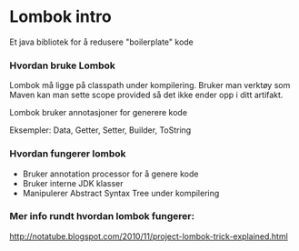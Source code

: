 # Lombok intro

Et java bibliotek for å redusere "boilerplate" kode


### Hvordan bruke Lombok

Lombok må ligge på classpath under kompilering. Bruker man verktøy
som Maven kan man sette scope provided så det ikke ender opp i ditt artifakt.

Lombok bruker annotasjoner for generere kode

Eksempler: Data, Getter, Setter, Builder, ToString



### Hvordan fungerer lombok

- Bruker annotation processor for å genere kode
- Bruker interne JDK klasser 
- Manipulerer Abstract Syntax Tree under kompilering
 

### Mer info rundt hvordan lombok fungerer:
http://notatube.blogspot.com/2010/11/project-lombok-trick-explained.html